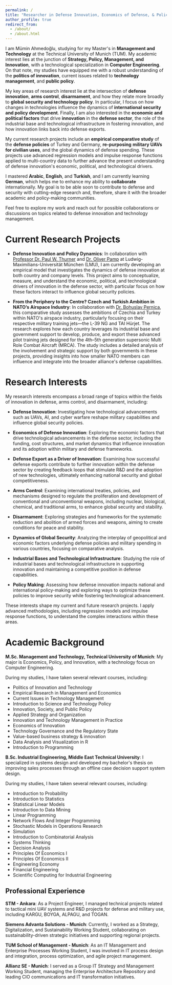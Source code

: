 ```yaml
---
permalink: /
title: "Researcher in Defense Innovation, Economics of Defense, & Policy"
author_profile: true
redirect_from: 
  - /about/
  - /about.html
---
```


I am Mümin Ahmedoğlu, studying for my Master's in **Management and Technology** at the Technical University of Munich (TUM). My academic interest lies at the junction of **Strategy, Policy, Management, and Innovation**, with a technological specialization in **Computer Engineering**. On that note, my studies have equipped me with a robust understanding of the **politics of innovation**, current issues related to **technology management**, and **public policy**.

My key areas of research interest lie at the intersection of **defense innovation**, **arms control**, **disarmament**, and how they relate more broadly to **global security and technology policy**. In particular, I focus on how changes in technologies influence the dynamics of **international security and policy development**. Finally, I am also interested in the **economic and political factors** that drive **innovation** in the **defense sector**, the role of the industrial base and technological infrastructure in fostering innovation, and how innovation links back into defense exports.

My current research projects include an **empirical comparative study** of the **defense policies** of Turkey and Germany, **re-purposing** **military UAVs for civilian uses**, and the global dynamics of defense spending. These projects use advanced regression models and impulse response functions applied to multi-country data to further advance the present understanding of defense innovation's economic, political, and technological drivers.

I mastered **Arabic**, **English**, and **Turkish**, and I am currently learning **German**, which helps me to enhance my ability to **collaborate** internationally. My goal is to be able soon to contribute to defense and security with cutting-edge research and, therefore, share it with the broader academic and policy-making communities.

Feel free to explore my work and reach out for possible collaborations or discussions on topics related to defense innovation and technology management.

Current Research Projects
======
- **Defense Innovation and Policy Dynamics**: In collaboration with [Professor Dr. Paul W. Thurner](https://www.gsi.uni-muenchen.de/personen/professoren/thurner/index.html) and [Dr. Oliver Pamp](https://www.en.gsi.uni-muenchen.de/people/academic/oliver_pamp/index.html) at Ludwig-Maximilians-Universität München (LMU), I am currently developing an empirical model that investigates the dynamics of defense innovation at both country and company levels. This project aims to conceptualize, measure, and understand the economic, political, and technological drivers of innovation in the defense sector, with particular focus on how these factors interact to influence global security policies.

- **From the Periphery to the Centre? Czech and Turkish Ambition in NATO’s Airspace Industry**: In collaboration with [Dr. Bohuslav Pernica](https://www.muni.cz/en/people/161932-bohuslav-pernica), this comparative study assesses the ambitions of Czechia and Turkey within NATO's airspace industry, particularly focusing on their respective military training jets—the L-39 NG and TAI Hürjet. The research explores how each country leverages its industrial base and government support to develop, produce, and export these advanced pilot training jets designed for the 4th–5th generation supersonic Multi Role Combat Aircraft (MRCA). The study includes a detailed analysis of the involvement and strategic support by both governments in these projects, providing insights into how smaller NATO members can influence and integrate into the broader alliance's defense capabilities.

Research Interests
======
My research interests encompass a broad range of topics within the fields of innovation in defense, arms control, and disarmament, including:

- **Defense Innovation**: Investigating how technological advancements such as UAVs, AI, and cyber warfare reshape military capabilities and influence global security policies.
  
- **Economics of Defense Innovation**: Exploring the economic factors that drive technological advancements in the defense sector, including the funding, cost structures, and market dynamics that influence innovation and its adoption within military and defense frameworks.
  
- **Defense Export as a Driver of Innovation**: Examining how successful defense exports contribute to further innovation within the defense sector by creating feedback loops that stimulate R&D and the adoption of new technologies, ultimately enhancing national security and global competitiveness.
  
- **Arms Control**: Examining international treaties, policies, and mechanisms designed to regulate the proliferation and development of conventional and unconventional weapons, including nuclear, biological, chemical, and traditional arms, to enhance global security and stability.
  
- **Disarmament**: Exploring strategies and frameworks for the systematic reduction and abolition of armed forces and weapons, aiming to create conditions for peace and stability.
  
- **Dynamics of Global Security**: Analyzing the interplay of geopolitical and economic factors underlying defense policies and military spending in various countries, focusing on comparative analysis.
  
- **Industrial Bases and Technological Infrastructure**: Studying the role of industrial bases and technological infrastructure in supporting innovation and maintaining a competitive position in defense capabilities.
  
- **Policy Making**: Assessing how defense innovation impacts national and international policy-making and exploring ways to optimize these policies to improve security while fostering technological advancement.

These interests shape my current and future research projects. I apply advanced methodologies, including regression models and impulse response functions, to understand the complex interactions within these areas.

Academic Background
======
**M.Sc. Management and Technology, Technical University of Munich**: My major is Economics, Policy, and Innovation, with a technology focus on Computer Engineering. 

During my studies, I have taken several relevant courses, including:

- Politics of Innovation and Technology
- Empirical Research in Management and Economics
- Current Issues in Technology Management
- Introduction to Science and Technology Policy
- Innovation, Society, and Public Policy
- Applied Strategy and Organization
- Innovation and Technology Management in Practice
- Economics of Innovation
- Technology Governance and the Regulatory State
- Value-based business strategy & innovation
- Data Analysis and Visualization in R
- Introduction to Programming

**B.Sc. Industrial Engineering, Middle East Technical University**: I specialized in systems design and developed my bachelor's thesis on improving sales processes through an offline case decision support system design.

During my studies, I have taken several relevant courses, including:

- Introduction to Probability
- Introduction to Statistics
- Statistical Linear Models
- Introduction to Data Mining
- Linear Programming
- Network Flows And Integer Programming
- Stochastic Models in Operations Research
- Simulation
- Introduction to Combinatorial Analysis
- Systems Thinking
- Decision Analysis
- Principles Of Economics I
- Principles Of Economics II
- Engineering Economy
- Financial Engineering
- Scientific Computing for Industrial Engineering

Professional Experience
------
**STM - Ankara**: As a Project Engineer, I managed technical projects related to tactical mini UAV systems and R&D projects for defense and military use, including KARGU, BOYGA, ALPAGU, and TOGAN.

**Siemens Advanta Solutions - Munich**: Currently, I worked as a Strategy, Digitalization, and Sustainability Working Student, collaborating on sustainability-driven strategic initiatives and supporting regional projects.

**TUM School of Management - Munich**: As an IT Management and Enterprise Processes Working Student, I was involved in IT process design and integration, process optimization, and agile project management.

**Allianz SE - Munich**: I served as a Group IT Strategy and Management Working Student, managing the Enterprise Architecture Repository and leading CIO communications and IT transformation initiatives.
